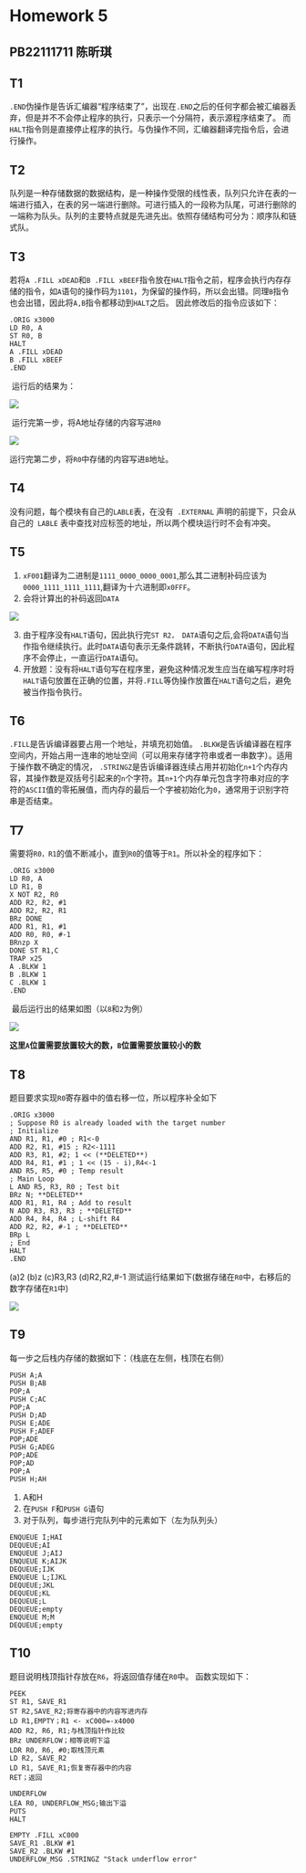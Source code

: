 # Homework 5
## **PB22111711 陈昕琪**
## T1
​	`.END`伪操作是告诉汇编器“程序结束了”，出现在`.END`之后的任何字都会被汇编器丢弃，但是并不不会停止程序的执行，只表示一个分隔符，表示源程序结束了。
而`HALT`指令则是直接停止程序的执行。与伪操作不同，汇编器翻译完指令后，会进行操作。

## T2
​	队列是一种存储数据的数据结构，是一种操作受限的线性表，队列只允许在表的一端进行插入，在表的另一端进行删除。可进行插入的一段称为队尾，可进行删除的一端称为队头。队列的主要特点就是先进先出。依照存储结构可分为：顺序队和链式队。
## T3
​	若将`A .FILL xDEAD`和`B .FILL xBEEF`指令放在`HALT`指令之前，程序会执行内存存储的指令，如`A`语句的操作码为`1101`，为保留的操作码，所以会出错。同理`B`指令也会出错，因此将`A,B`指令都移动到`HALT`之后。
因此修改后的指令应该如下：

```lc3
.ORIG x3000 
LD R0, A
ST R0, B
HALT
A .FILL xDEAD
B .FILL xBEEF
.END
```
​	运行后的结果为：

![](T3_1.png)

​	运行完第一步，将A地址存储的内容写进`R0`

![](T3_2.png)

​	运行完第二步，将`R0`中存储的内容写进`B`地址。
## T4
没有问题，每个模块有自己的`LABLE`表，在没有` .EXTERNAL` 声明的前提下，只会从自己的` LABLE` 表中查找对应标签的地址，所以两个模块运行时不会有冲突。
## T5
1. `xF001`翻译为二进制是`1111_0000_0000_0001`,那么其二进制补码应该为`0000_1111_1111_1111`,翻译为十六进制即`x0FFF`。
2. 会将计算出的补码返回`DATA`

![](T5.png)

3. 由于程序没有`HALT`语句，因此执行完`ST R2， DATA`语句之后,会将`DATA`语句当作指令继续执行。此时`DATA`语句表示无条件跳转，不断执行`DATA`语句，因此程序不会停止，一直运行`DATA`语句。
4. 开放题：没有将`HALT`语句写在程序里，避免这种情况发生应当在编写程序时将`HALT`语句放置在正确的位置，并将`.FILL`等伪操作放置在`HALT`语句之后，避免被当作指令执行。
## T6
`.FILL`是告诉编译器要占用一个地址，并填充初始值。
`.BLKW`是告诉编译器在程序空间内，开始占用一连串的地址空间（可以用来存储字符串或者一串数字）。适用于操作数不确定的情况，
`.STRINGZ`是告诉编译器连续占用并初始化`n+1`个内存内容，其操作数是双括号引起来的`n`个字符。其`n+1`个内存单元包含字符串对应的字符的`ASCII`值的零拓展值，而内存的最后一个字被初始化为`0`，通常用于识别字符串是否结束。

## T7
​	需要将`R0，R1`的值不断减小，直到`R0`的值等于`R1`。所以补全的程序如下：
```dotnetcli
.ORIG x3000
LD R0, A
LD R1, B
X NOT R2, R0
ADD R2, R2, #1
ADD R2, R2, R1
BRz DONE
ADD R1, R1, #1
ADD R0, R0, #-1
BRnzp X
DONE ST R1,C
TRAP x25
A .BLKW 1
B .BLKW 1
C .BLKW 1
.END
```
​	最后运行出的结果如图（以`8`和`2`为例）

![](T7.png)

**这里`A`位置需要放置较大的数，`B`位置需要放置较小的数**

## T8
​	题目要求实现`R0`寄存器中的值右移一位，所以程序补全如下
```dotnetcli
.ORIG x3000
; Suppose R0 is already loaded with the target number
; Initialize
AND R1, R1, #0 ; R1<-0
ADD R2, R1, #15 ; R2<-1111
ADD R3, R1, #2; 1 << (**DELETED**)
ADD R4, R1, #1 ; 1 << (15 - i),R4<-1
AND R5, R5, #0 ; Temp result
; Main Loop
L AND R5, R3, R0 ; Test bit
BRz N; **DELETED**
ADD R1, R1, R4 ; Add to result
N ADD R3, R3, R3 ; **DELETED**
ADD R4, R4, R4 ; L-shift R4
ADD R2, R2, #-1 ; **DELETED**
BRp L
; End
HALT 
.END
```
(a)2
(b)z
(c)R3,R3
(d)R2,R2,#-1
测试运行结果如下(数据存储在`R0`中，右移后的数字存储在`R1`中)

![](T8.png)

## T9
每一步之后栈内存储的数据如下：（栈底在左侧，栈顶在右侧）
```dotnetcli
PUSH A;A
PUSH B;AB
POP;A
PUSH C;AC
POP;A
PUSH D;AD
PUSH E;ADE
PUSH F;ADEF
POP;ADE
PUSH G;ADEG
POP;ADE
POP;AD
POP;A
PUSH H;AH
```
1. A和H
2. 在`PUSH F`和`PUSH G`语句
3. 对于队列，每步进行完队列中的元素如下（左为队列头）
```dotnetcli
ENQUEUE I;HAI
DEQUEUE;AI
ENQUEUE J;AIJ
ENQUEUE K;AIJK
DEQUEUE;IJK
ENQUEUE L;IJKL
DEQUEUE;JKL
DEQUEUE;KL
DEQUEUE;L
DEQUEUE;empty
ENQUEUE M;M
DEQUEUE;empty
```
## T10
题目说明栈顶指针存放在`R6`，将返回值存储在`R0`中。
函数实现如下：

```dotnetcli
PEEK
ST R1, SAVE_R1
ST R2,SAVE_R2;将寄存器中的内容写进内存
LD R1,EMPTY；R1 <- xC000=-x4000
ADD R2, R6, R1;与栈顶指针作比较
BRz UNDERFLOW；相等说明下溢
LDR R0, R6, #0;取栈顶元素
LD R2, SAVE_R2
LD R1, SAVE_R1;恢复寄存器中的内容
RET；返回

UNDERFLOW
LEA R0, UNDERFLOW_MSG;输出下溢
PUTS
HALT

EMPTY .FILL xC000
SAVE_R1 .BLKW #1
SAVE_R2 .BLKW #1
UNDERFLOW_MSG .STRINGZ "Stack underflow error"
```